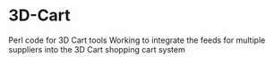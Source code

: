 # 3D-Cart
Perl code for 3D Cart tools
Working to integrate the feeds for multiple suppliers into the 3D Cart shopping cart system
